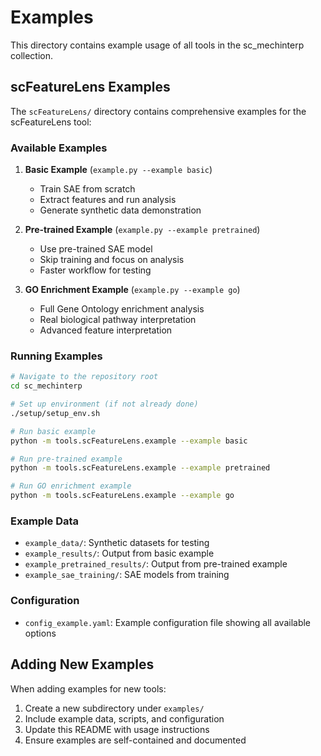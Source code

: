 # Examples

This directory contains example usage of all tools in the sc_mechinterp collection.

## scFeatureLens Examples

The `scFeatureLens/` directory contains comprehensive examples for the scFeatureLens tool:

### Available Examples

1. **Basic Example** (`example.py --example basic`)
   - Train SAE from scratch
   - Extract features and run analysis
   - Generate synthetic data demonstration

2. **Pre-trained Example** (`example.py --example pretrained`)
   - Use pre-trained SAE model
   - Skip training and focus on analysis
   - Faster workflow for testing

3. **GO Enrichment Example** (`example.py --example go`)
   - Full Gene Ontology enrichment analysis
   - Real biological pathway interpretation
   - Advanced feature interpretation

### Running Examples

```bash
# Navigate to the repository root
cd sc_mechinterp

# Set up environment (if not already done)
./setup/setup_env.sh

# Run basic example
python -m tools.scFeatureLens.example --example basic

# Run pre-trained example  
python -m tools.scFeatureLens.example --example pretrained

# Run GO enrichment example
python -m tools.scFeatureLens.example --example go
```

### Example Data

- `example_data/`: Synthetic datasets for testing
- `example_results/`: Output from basic example
- `example_pretrained_results/`: Output from pre-trained example
- `example_sae_training/`: SAE models from training

### Configuration

- `config_example.yaml`: Example configuration file showing all available options

## Adding New Examples

When adding examples for new tools:

1. Create a new subdirectory under `examples/`
2. Include example data, scripts, and configuration
3. Update this README with usage instructions
4. Ensure examples are self-contained and documented
